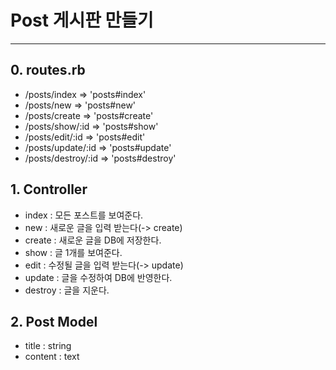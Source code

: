 # Post 게시판 만들기
---
## 0. routes.rb
- /posts/index => 'posts#index'
- /posts/new => 'posts#new'
- /posts/create => 'posts#create'
- /posts/show/:id => 'posts#show'
- /posts/edit/:id => 'posts#edit'
- /posts/update/:id => 'posts#update'
- /posts/destroy/:id => 'posts#destroy'
## 1. Controller
- index : 모든 포스트를 보여준다.
- new : 새로운 글을 입력 받는다(-> create)
- create : 새로운 글을 DB에 저장한다.
- show : 글 1개를 보여준다.
- edit : 수정될 글을 입력 받는다(-> update)
- update : 글을 수정하여 DB에 반영한다.
- destroy : 글을 지운다.

## 2. Post Model
- title : string
- content : text
